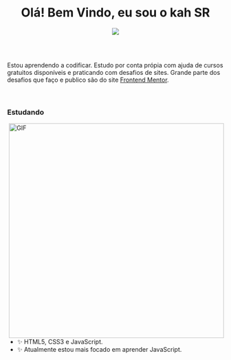 <h1 align="center">Olá! Bem Vindo, eu sou o kah SR</h1>

<div align="center">
   <img src="https://media.giphy.com/media/Zgvj4OxTtCSxG/giphy.gif" />
</div>

</br></br>

Estou aprendendo a codificar. Estudo por conta própia com ajuda de cursos gratuitos disponíveis e praticando com desafios de sites. Grande parte dos desafios que faço e publico são do site <a href="https://www.frontendmentor.io/">Frontend Mentor</a>.
<br><br><br>

### Estudando
  
<img hight="200" width="500" alt="GIF" align="right" src="https://media.giphy.com/media/v1.Y2lkPTc5MGI3NjExNnJ1M2prYXNoNDFuc29jOGJjNW81MGFsMTgya2kzN3ZjZmZzbHV0NSZlcD12MV9pbnRlcm5hbF9naWZfYnlfaWQmY3Q9cw/ogymZBOPxYGPK/giphy.gif">

- ✨ HTML5, CSS3 e JavaScript.
- ✨ Atualmente estou mais focado em aprender JavaScript.
